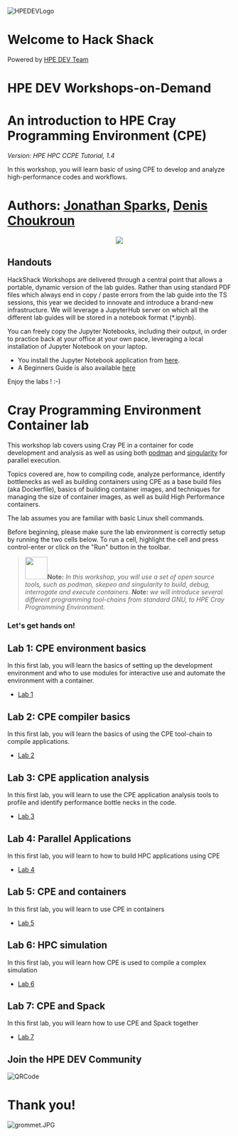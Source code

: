 ![HPEDEVLogo](Pictures/hpe-dev-logo.png)

# Welcome to Hack Shack
Powered by [HPE DEV Team](https://hpedev.io)

# HPE DEV Workshops-on-Demand

# An introduction to HPE Cray Programming Environment (CPE)

*Version: HPE HPC CCPE Tutorial, 1.4*

In this workshop, you will learn basic of using CPE to develop and analyze high-performance codes and workflows.  

# Authors: [Jonathan Sparks](mailto:jonathan.sparks@hpe.com), [Denis Choukroun](mailto:denis.choukroun@hpe.com)

<p align="center">
  <img src="Pictures/hackshackdisco.png">
  
</p>

## Handouts
HackShack Workshops are delivered through a central point that allows a portable, dynamic version of the lab guides. Rather than using standard PDF files which always end in copy / paste errors from the lab guide into the TS sessions, this year we decided to innovate and introduce a brand-new infrastructure. We will leverage a JupyterHub server on which all the different lab guides will be stored in a notebook format (*.ipynb).

You can freely copy the Jupyter Notebooks, including their output, in order to practice back at your office at your own pace, leveraging a local installation of Jupyter Notebook on your laptop.
- You install the Jupyter Notebook application from [here](https://jupyter.org/install). 
- A Beginners Guide is also available [here](https://jupyter-notebook-beginner-guide.readthedocs.io/en/latest/what_is_jupyter.html)


Enjoy the labs ! :-)


# Cray Programming Environment Container lab

This workshop lab covers using Cray PE in a container for code development and analysis as well as using both [podman](https://podman.io/) and [singularity](https://sylabs.io/) for parallel execution.

Topics covered are, how to compiling code, analyze performance, identify bottlenecks as well as building containers using CPE as a base build files (aka Dockerfile), basics of building container images, and techniques for managing the size of container images, as well as build High Performance containers.

The lab assumes you are familiar with basic Linux shell commands.

Before beginning, please make sure the lab environment is correctly setup by running the two cells below. To run a cell, highlight the cell and press control-enter or click on the "Run" button in the toolbar.


><img src="Pictures/einstein.png" width="50" height="50" />**Note:** _In this workshop, you will use a set of open source tools, such as podman, skepeo and singularity to build, debug, interrogate and execute containers. 
**Note:** we will introduce several different programming tool-chains from standard GNU, to HPE Cray Programming Environment._ 


### **Let's get hands on!**

## Lab 1: CPE environment basics
In this first lab, you will learn the basics of setting up the development environment and who to use modules for interactive use and automate the environment with a container.

* [Lab 1](1-WKSHP-Environment-Basics.ipynb)

## Lab 2: CPE compiler basics
In this first lab, you will learn the basics of using the CPE tool-chain to compile applications.

* [Lab 2](2-WKSHP-Application-Builds.ipynb)

## Lab 3: CPE application analysis
In this first lab, you will learn to use the CPE application analysis tools to profile and identify performance bottle necks in the code.

* [Lab 3](3-WKSHP-Application-Analysis.ipynb)


## Lab 4: Parallel Applications
In this first lab, you will learn to how to build HPC applications using CPE

* [Lab 4](4-WKSHP-Parallel-Applications.ipynb)

## Lab 5: CPE and containers 
In this first lab, you will learn to use CPE in containers

* [Lab 5](5-WKSHP-CPE-Container.ipynb)

## Lab 6: HPC simulation
In this first lab, you will learn how CPE is used to compile a complex simulation

* [Lab 6](6-WKSHP-Complete-Simulation-Leslie3d.ipynb)


## Lab 7: CPE and Spack
In this first lab, you will learn how to use CPE and Spack together

* [Lab 7](7-WKSHP-CPE-Spack.ipynb)


## Join the HPE DEV Community
![QRCode](Pictures/QRCode-HPEDEV.png)

# Thank you!
![grommet.JPG](Pictures/grommet.jpg)
